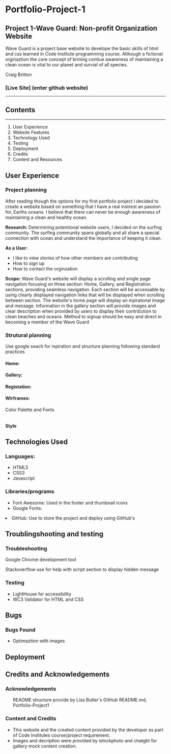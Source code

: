 # Portfolio-Project-1

<h2>Project 1-Wave Guard: Non-profit Organization Website </h2>

<p>Wave Guard is a project base website to develope the basic skills of html and css learned in Code Institute programming course. Although a fictional orginaztion the core concept of brining contiue awareness of maintaining a clean ocean is vital to our planet and survial of all species. </p>

<p>Craig Britton </p>

<h3>[Live Site] (enter github website)</h3>  
<hr>

<h2>Contents</h2>
<hr>
<ol>
<li href="#planning">User Experience</li>
<li href=="#features">Website Features</li>
<li>Technology Used</li>
<li>Testing</li>
<li>Deployment</li>
<li>Credits</li>
<li>Content and Resources</li>
</ol>

<h2 id="planning" >User Experience</h2>

<h3>Project planning</h3>   
<p>After reading though the options for my first portfolio project I decided to create a website based on something that I have a real instrest an passion for, Earths oceans. I believe that there can never be enough awareness of maintaining a clean and healthy ocean. </p>

<p><strong>Research:</strong> Determining potentional website users, I decided on the surfing community.  The surfing community spans globally and all share a special connection with ocean and understand the importance of keeping it clean.</p>

<p><strong>As a User:</strong>

<ul>
<li>I like to view stories of how other members are contributing </li>
<li>How to sign up</li>
<li>How to contact the orginzation</li>
</ul>

<p><strong>Scope:</strong> Wave Guard's website will display a scrolling and single page navigation focusing on three section: Home, Gallery, and Registration sections, providing seamless navigation. Each section will be accessable by using clearly displayed navigation links that will be displayed when scrolling between section. The website's home page will display an inpiratonal image and message. Information in the gallery section will provide images and clear description when provided by users to display their contribution to clean beaches and oceans. Method to signup should be easy and direct in becoming a member of the Wave Guard</p>

<h3>Strutural planning</h3>
<p>Use google seach for inpiration and structure planning following standard practices</p>

<h4><Strong>Home:</Strong></h4><p></p>
<h4><Strong>Gallery:</Strong></h4><p></p>
<h4><Strong>Registation:</Strong></h4><p></p>

<h4><Strong>Wirframes:</Strong></h4>
<p>Color Palette and Fonts</p>
<img scr="./assets/images/readme_img/Screenshot 2023-09-06 at 13.12.22.png">
<h4><Strong>Style</Strong></h4><p></p>

<h2>Technologies Used</h2>

<h3>Languages:</h3>
<ul>
<li>HTML5</li>
<li>CSS3</li>
<li>Javascript</li>
</ul>
<h3>Libraries/programs</h3>
<ul>
<li>Font Awesome: Used in the footer and thumbnail icons</li>
<li>Google Fonts:</li></ul>
<li>GitHub: Use to store the project and deploy using GitHub's</li>
</ul>

<h2>Troublingshooting and testing</h2>

<h3>Troubleshooting</h3>
<p>Google Chrome development tool</p>
<p>Stackoverflow use for help with script section to display hidden message</p>

<h3>Testing</h3>
<ul>
<li>LightHouse for accessibility </li>
<li>WC3 Validator for HTML and CSS</li>
</ul>

<h2>Bugs</h2>
<p><p>
<h3>Bugs Found</h3>
<ul>
<li>Optimaztion with images</li>
</ul>

<h2>Deployment</h2>
<a href="https://craigb73.github.io/wave-guard/"></a>

<h2>Credits and Acknowledgements</h2>
<h3>Acknowledgements</h3>
<ul>
<l>README structure provide by Lisa Butler's GitHub README.md, Portfolio-Project1</l>
</ul>
<h3>Content and Credits</h3>
<ul>
<li>This website and the created content provided by the developer as part of Code Institutes course/project requirement. </li>
<li>Images and decription were provided by istockphoto and chatgbt for gallery mock content creation.</li>
<ul>
